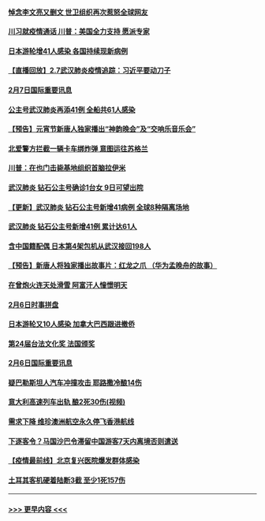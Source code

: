 #### [悼念李文亮又删文 世卫组织再次惹怒全球网友](../pages/prog202/a102771968.md?t=02080333) 
#### [川习就疫情通话 川普：美国全力支持 愿派专家](../pages/prog202/a102771930.md?t=02080333) 
#### [日本游轮增41人感染 各国持续现新病例](../pages/prog202/a102771912.md?t=02080333) 
#### [【直播回放】2.7武汉肺炎疫情追踪：习近平要动刀子](../pages/prog202/a102771649.md?t=02080333) 
#### [2月7日国际重要讯息](../pages/prog202/a102771747.md?t=02080333) 
#### [公主号武汉肺炎再添41例 全船共61人感染](../pages/prog202/a102771703.md?t=02080333) 
#### [【预告】元宵节新唐人独家播出“神韵晚会”及“交响乐音乐会”](../pages/prog202/a102767674.md?t=02080333) 
#### [北爱警方拦截一辆卡车绑炸弹 意图运往苏格兰](../pages/prog202/a102771609.md?t=02080333) 
#### [川普：在也门击毙基地组织首脑拉伊米](../pages/prog202/a102771528.md?t=02080333) 
#### [武汉肺炎 钻石公主号确诊1台女 9日可望出院](../pages/prog202/a102771518.md?t=02080333) 
#### [【更新】武汉肺炎 钻石公主号新增41病例 全球8种隔离场地](../pages/prog202/a102770740.md?t=02080333) 
#### [武汉肺炎 钻石公主号新增41例 累计达61人](../pages/prog202/a102771486.md?t=02080333) 
#### [含中国籍配偶 日本第4架包机从武汉接回198人](../pages/prog202/a102771472.md?t=02080333) 
#### [【预告】新唐人将独家播出故事片：红龙之爪 （华为孟晚舟的故事）](../pages/prog202/a102767728.md?t=02080333) 
#### [在曾炮火连天处滑雪 阿富汗人憧憬明天](../pages/prog202/a102771290.md?t=02080333) 
#### [2月6日时事拼盘](../pages/prog202/a102771225.md?t=02080333) 
#### [日本游轮又10人感染 加拿大巴西跟进撤侨](../pages/prog202/a102771084.md?t=02080333) 
#### [第24届台法文化奖 法国颁奖](../pages/prog202/a102771032.md?t=02080333) 
#### [2月6日国际重要讯息](../pages/prog202/a102770794.md?t=02080333) 
#### [疑巴勒斯坦人汽车冲撞攻击 耶路撒冷酿14伤](../pages/prog202/a102770586.md?t=02080333) 
#### [意大利高速列车出轨 酿2死30伤(视频)](../pages/prog202/a102770762.md?t=02080333) 
#### [需求下降 维珍澳洲航空永久停飞香港航线](../pages/prog202/a102770751.md?t=02080333) 
#### [下逐客令？马国沙巴令滞留中国游客7天内离境否则遣送](../pages/prog202/a102770640.md?t=02080333) 
#### [【疫情最前线】北京复兴医院爆发群体感染](../pages/prog202/a102770602.md?t=02080333) 
#### [土耳其客机硬着陆断3截 至少1死157伤](../pages/prog202/a102770508.md?t=02080333) 

----
#### [ >>> 更早内容 <<< ](../indexes/prog202-earlier.md)
